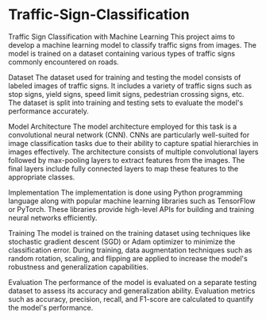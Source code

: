 # Traffic-Sign-Classification
Traffic Sign Classification with Machine Learning
This project aims to develop a machine learning model to classify traffic signs from images. The model is trained on a dataset containing various types of traffic signs commonly encountered on roads.

Dataset
The dataset used for training and testing the model consists of labeled images of traffic signs. It includes a variety of traffic signs such as stop signs, yield signs, speed limit signs, pedestrian crossing signs, etc. The dataset is split into training and testing sets to evaluate the model's performance accurately.

Model Architecture
The model architecture employed for this task is a convolutional neural network (CNN). CNNs are particularly well-suited for image classification tasks due to their ability to capture spatial hierarchies in images effectively. The architecture consists of multiple convolutional layers followed by max-pooling layers to extract features from the images. The final layers include fully connected layers to map these features to the appropriate classes.

Implementation
The implementation is done using Python programming language along with popular machine learning libraries such as TensorFlow or PyTorch. These libraries provide high-level APIs for building and training neural networks efficiently.

Training
The model is trained on the training dataset using techniques like stochastic gradient descent (SGD) or Adam optimizer to minimize the classification error. During training, data augmentation techniques such as random rotation, scaling, and flipping are applied to increase the model's robustness and generalization capabilities.

Evaluation
The performance of the model is evaluated on a separate testing dataset to assess its accuracy and generalization ability. Evaluation metrics such as accuracy, precision, recall, and F1-score are calculated to quantify the model's performance.

